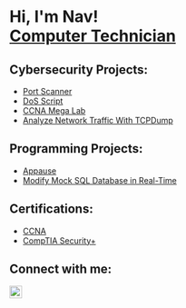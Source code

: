<h1>Hi, I'm Nav! <br/><a href="https://www.linkedin.com/in/navjitbernal/">Computer Technician</a>

<h2>Cybersecurity Projects:</h2>

- [Port Scanner](https://github.com/NavBernal/Port-Scanner)
- [DoS Script](https://github.com/NavBernal/DoS-Script)
- [CCNA Mega Lab](https://github.com/NavBernal/CCNA-Mega-Lab)
- [Analyze Network Traffic With TCPDump](https://github.com/NavBernal/AnalyzeNetworkTrafficWithTCPDump)

<h2>Programming Projects:</h2>

- [Appause](https://github.com/BaconToasts/Appause)
- [Modify Mock SQL Database in Real-Time](https://github.com/abHam87/CSC-174-Final-Project)

<h2>Certifications:</h2>

- [CCNA](https://www.credly.com/badges/7e823aab-54c1-4e82-b6e5-c363e8550b8c/public_url)
- [CompTIA Security+](https://www.credly.com/badges/a1f64790-ddbc-478a-a4e7-d2476c580917/public_url)

<h2>Connect with me:</h2>

[<img align="left" alt="JoshMadakor | LinkedIn" width="22px" src="https://cdn.jsdelivr.net/npm/simple-icons@v3/icons/linkedin.svg" />][linkedin]

[linkedin]: https://linkedin.com/in/navjitbernal

